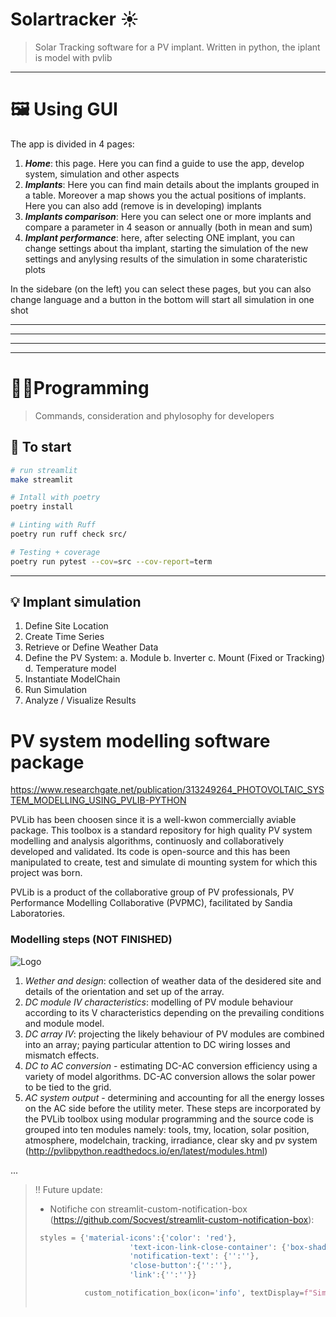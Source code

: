 # Solartracker ☀️

<!-- [![CI](https://img.shields.io/github/actions/workflow/status/ef3st/solartracker/ci.yml?branch=main&label=CI)](https://github.com/ef3st/solartracker/actions)
[![Coverage](https://img.shields.io/codecov/c/github/ef3st/solartracker?label=coverage)](https://codecov.io/gh/ef3st/solartracker)
[![Last Commit](https://img.shields.io/github/last-commit/ef3st/solartracker)](https://github.com/ef3st/solartracker/commits/main) -->


> Solar Tracking software for a PV implant. Written in python, the iplant is model with pvlib


---
# 🖼️ Using GUI

The app is divided in 4 pages:
1. ***Home***: this page. Here you can find a guide to use the app, develop system, simulation and other aspects
2. ***Implants***: Here you can find main details about the implants grouped in a table. Moreover a map shows you the actual positions of implants. Here you can also add (remove is in developing) implants
3. ***Implants comparison***: Here you can select one or more implants and compare a parameter in 4 season or annually (both in mean and sum)
4. ***Implant performance***: here, after selecting ONE implant, you can change settings about tha implant, starting the simulation of the new settings and anylysing results of the simulation in some charateristic plots

In the sidebare (on the left) you can select these pages, but you can also change language and a button in the bottom will start all simulation in one shot

---
---




---
---
# 👨‍💻Programming
> Commands, consideration and phylosophy for developers




## 🚀 To start

```bash
# run streamlit
make streamlit

# Intall with poetry
poetry install

# Linting with Ruff
poetry run ruff check src/

# Testing + coverage
poetry run pytest --cov=src --cov-report=term

```
---

 ## 💡 Implant simulation

1. Define Site Location
2. Create Time Series
3. Retrieve or Define Weather Data
4. Define the PV System:
    a. Module
    b. Inverter
    c. Mount (Fixed or Tracking)
    d. Temperature model
5. Instantiate ModelChain
6. Run Simulation
7. Analyze / Visualize Results

# PV system modelling software package 
https://www.researchgate.net/publication/313249264_PHOTOVOLTAIC_SYSTEM_MODELLING_USING_PVLIB-PYTHON

PVLib has been choosen since it is a well-kwon commercially aviable package. This toolbox is a standard repository for high quality PV system modelling and analysis algorithms, continuosly and collaboratively developed and validated. Its code is open-source and this has been manipulated to create, test and simulate di mounting system for which this project was born.

PVLib is a product of the collaborative group of PV professionals, PV Performance Modelling Collaborative (PVPMC), facilitated by Sandia Laboratories.
### Modelling steps (NOT FINISHED)
![Logo](https://www.researchgate.net/profile/Arnold-Rix/publication/313249264/figure/fig1/AS:457596613206016@1486110942064/PVLib-workflow-chart.png)
1. *Wether and design*: collection of weather data of the desidered site and details of the orientation and set up of the array.
2. *DC module IV characteristics*: modelling of PV module behaviour according to its V characteristics depending on the prevailing conditions and module model.
3. *DC array IV*: projecting the likely behaviour of PV modules are combined into an array; paying particular attention to DC wiring losses and  mismatch effects.
4. *DC to AC conversion* - estimating DC-AC conversion efficiency using a variety of model algorithms. DC-AC conversion allows the solar power to be tied to the grid.
5. *AC system output* - determining and accounting for all the energy losses on the AC side before the utility meter. 
These steps are incorporated by the PVLib toolbox using modular programming and the source code is grouped into ten modules namely: tools, tmy, location, solar position, atmosphere, modelchain, tracking, irradiance, clear sky and pv system (http://pvlibpython.readthedocs.io/en/latest/modules.html)

...


> ‼️ Future update:
> - Notifiche con streamlit-custom-notification-box (https://github.com/Socvest/streamlit-custom-notification-box): 
>```python
>  styles = {'material-icons':{'color': 'red'},
>                      'text-icon-link-close-container': {'box-shadow': '#3896de 0px 4px'},
>                      'notification-text': {'':''},
>                      'close-button':{'':''},
>                      'link':{'':''}}
>
>            custom_notification_box(icon='info', textDisplay=f"Simulation for {implant["name"]} in site {site["name"]} done", externalLink='more info', url='#', styles=styles, key="foo")
>           